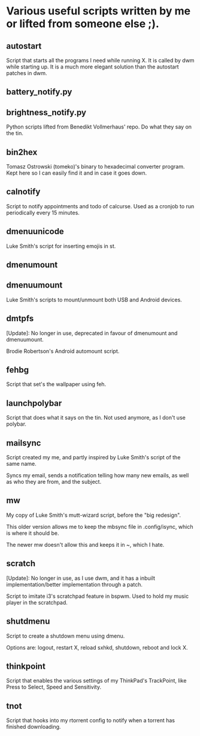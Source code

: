 # Various useful scripts written by me or lifted from someone else ;).

## autostart

Script that starts all the programs I need while running X. It is called by dwm while starting up. It is a much more elegant solution than the autostart patches in dwm.

## battery_notify.py
## brightness_notify.py

Python scripts lifted from Benedikt Vollmerhaus' repo. Do what they say on the tin.

## bin2hex

Tomasz Ostrowski (tomeko)'s binary to hexadecimal converter program.
Kept here so I can easily find it and in case it goes down.

## calnotify

Script to notify appointments and todo of calcurse.
Used as a cronjob to run periodically every 15 minutes.

## dmenuunicode

Luke Smith's script for inserting emojis in st.

## dmenumount
## dmenuumount

Luke Smith's scripts to mount/unmount both USB and Android devices.

## dmtpfs

[Update]: No longer in use, deprecated in favour of dmenumount and dmenuumount.

Brodie Robertson's Android automount script.

## fehbg

Script that set's the wallpaper using feh.

## launchpolybar

Script that does what it says on the tin. Not used anymore, as I don't use polybar.

## mailsync

Script created my me, and partly inspired by Luke Smith's script of the same name.

Syncs my email, sends a notification telling how many new emails, as well as who they are from, and the subject.

## mw

My copy of Luke Smith's mutt-wizard script, before the "big redesign".

This older version allows me to keep the mbsync file in .config/isync, which is where it should be.

The newer mw doesn't allow this and keeps it in ~, which I hate.

## scratch

[Update]: No longer in use, as I use dwm, and it has a inbuilt implementation/better implementation through a patch.

Script to imitate i3's scratchpad feature in bspwm. Used to hold my music player in the scratchpad.

## shutdmenu

Script to create a shutdown menu using dmenu.

Options are: logout, restart X, reload sxhkd, shutdown, reboot and lock X.

## thinkpoint

Script that enables the various settings of my ThinkPad's TrackPoint, like Press to Select, Speed and Sensitivity.

## tnot

Script that hooks into my rtorrent config to notify when a torrent has finished downloading.
